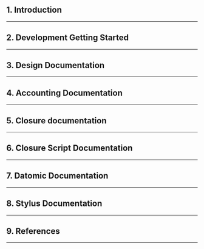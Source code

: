 
## 1. Introduction
---
## 2. Development Getting Started
---
## 3. Design Documentation
---
## 4. Accounting Documentation
---
## 5. Closure documentation
---
## 6. Closure Script Documentation
---
## 7. Datomic Documentation
---
## 8. Stylus Documentation
---
## 9. References
---
